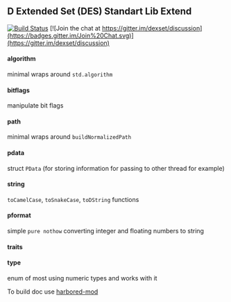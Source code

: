 ## D Extended Set (DES) Standart Lib Extend
[![Build Status](https://travis-ci.org/dexset/desstdx.svg?branch=master)](https://travis-ci.org/dexset/desstdx)
[![Join the chat at https://gitter.im/dexset/discussion](https://badges.gitter.im/Join%20Chat.svg)](https://gitter.im/dexset/discussion)

#### algorithm
minimal wraps around `std.algorithm`

#### bitflags
manipulate bit flags

#### path
minimal wraps around `buildNormalizedPath`

#### pdata
struct `PData` (for storing information for passing to other thread for example)

#### string
`toCamelCase`, `toSnakeCase`, `toDString` functions

#### pformat
simple `pure nothow` converting integer and floating numbers to string

#### traits

#### type
enum of most using numeric types and works with it

To build doc use [harbored-mod](https://github.com/kiith-sa/harbored-mod)
